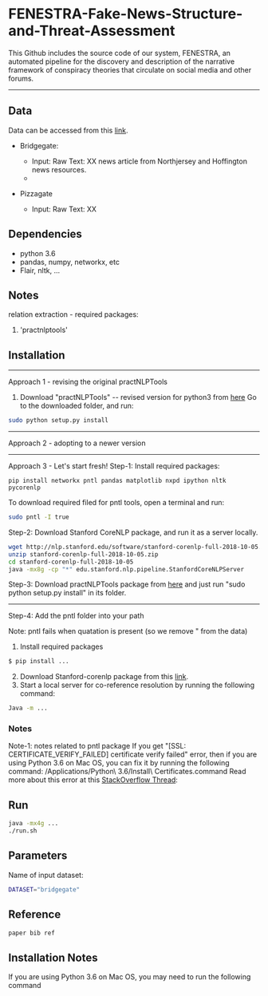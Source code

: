 # FENESTRA-Fake-News-Structure-and-Threat-Assessment
This Github includes the source code of our system, FENESTRA, an automated pipeline for the discovery and description of the narrative framework of conspiracy theories that circulate on social media and other forums.

---

## Data

Data can be accessed from this [link](https://oneshare.cdlib.org/stash/dataset/doi:10.5068/D1V665).

- Bridgegate:
    - Input: Raw Text: XX news article from Northjersey and Hoffington news resources.
    - 

- Pizzagate
    - Input: Raw Text: XX 


## Dependencies
* python 3.6
* pandas, numpy, networkx, etc
* Flair, nltk, ...

## Notes
relation extraction - required packages:

1. 'practnlptools'


## Installation

---
Approach 1 - revising the original practNLPTools
1. Download "practNLPTools" -- revised version for python3 from [here]()
Go to the downloaded folder, and run:
```bash
sudo python setup.py install
```

---
Approach 2 - adopting to a newer version

---
Approach 3 - Let's start fresh!
Step-1: Install required packages:
```
pip install networkx pntl pandas matplotlib nxpd ipython nltk pycorenlp
```

To download required filed for pntl tools, open a terminal and run:  
```bash
sudo pntl -I true
```



Step-2: Download Stanford CoreNLP package, and run it as a server locally.

```bash
wget http://nlp.stanford.edu/software/stanford-corenlp-full-2018-10-05.zip
unzip stanford-corenlp-full-2018-10-05.zip
cd stanford-corenlp-full-2018-10-05
java -mx8g -cp "*" edu.stanford.nlp.pipeline.StanfordCoreNLPServer
```

Step-3: Download practNLPTools package from [here]() and just run "sudo python setup.py install" in its folder.

---


Step-4: Add the pntl folder into your path

Note: pntl fails when quatation is present (so we remove " from the data)


1. Install required packages
```bash
$ pip install ...
```
2. Download Stanford-corenlp package from this [link]().
3. Start a local server for co-reference resolution by running the following command:
```bash
Java -m ...
```

### Notes
Note-1: notes related to pntl package 
If you get "[SSL: CERTIFICATE_VERIFY_FAILED] certificate verify failed" error, then if you are using Python 3.6 on Mac OS, you can fix it by running the following command:
/Applications/Python\ 3.6/Install\ Certificates.command
Read more about this error at this [StackOverflow Thread](https://stackoverflow.com/questions/27835619/urllib-and-ssl-certificate-verify-failed-error):


## Run

```bash
java -mx4g ...
./run.sh
```

## Parameters

Name of input dataset:

```bash
DATASET="bridgegate"
```

## Reference
```bash
paper bib ref
```

## Installation Notes
If you are using Python 3.6 on Mac OS, you may need to run the following command